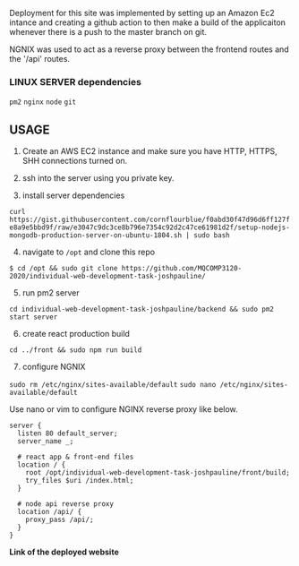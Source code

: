 Deployment for this site was implemented by setting up an Amazon Ec2 intance and creating a github action to then make a build of the applicaiton whenever there is a push to the master branch on git. 

NGNIX was used to act as a reverse proxy between the
frontend routes and the '/api' routes.

### LINUX SERVER dependencies

`pm2`
`nginx`
`node`
`git`

## USAGE

1. Create an AWS EC2 instance and make sure you have HTTP, HTTPS, SHH connections turned on.

2. ssh into the server using you private key.

3. install server dependencies

`curl https://gist.githubusercontent.com/cornflourblue/f0abd30f47d96d6ff127fe8a9e5bbd9f/raw/e3047c9dc3ce8b796e7354c92d2c47ce61981d2f/setup-nodejs-mongodb-production-server-on-ubuntu-1804.sh | sudo bash`

4. navigate to `/opt` and clone this repo

`$ cd /opt && sudo git clone https://github.com/MQCOMP3120-2020/individual-web-development-task-joshpauline/`

5. run pm2 server

`cd individual-web-development-task-joshpauline/backend && sudo pm2 start server`

6. create react production build

`cd ../front && sudo npm run build`

7. configure NGNIX

`sudo rm /etc/nginx/sites-available/default`
`sudo nano /etc/nginx/sites-available/default`

Use nano or vim to configure NGINX reverse proxy like below.

```
server {
  listen 80 default_server;
  server_name _;

  # react app & front-end files
  location / {
    root /opt/individual-web-development-task-joshpauline/front/build;
    try_files $uri /index.html;
  }

  # node api reverse proxy
  location /api/ {
    proxy_pass /api/;
  }
}
```



**Link of the deployed website**
